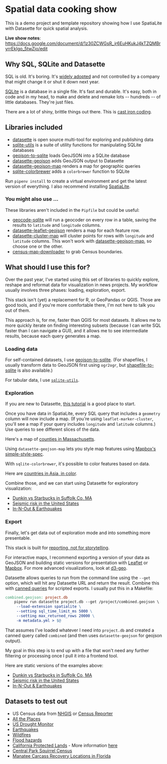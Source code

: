 # Spatial data cooking show

This is a demo project and template repository showing how I use SpatiaLite with Datasette for quick spatial analysis.

**Live show notes**: https://docs.google.com/document/d/1z30ZCWGsR_jr6EuHKukJ4kTZQMBryrrEkIgo_5twZjo/edit

## Why SQL, SQLite and Datasette

SQL is old. It's boring. It's [widely adopted](https://en.wikipedia.org/wiki/List_of_relational_database_management_systems) and not controlled by a company that might change it or shut it down next year.

[SQLite](https://www.sqlite.org/index.html) is a database in a single file. It's fast and durable. It's easy, both in code and in my head, to make and delete and remake lots -- hundreds -- of little databases. They're just files.

There are a lot of shiny, brittle things out there. This is [cast iron coding](https://twitter.com/eads/status/1072955829412921356).

## Libraries included

- [datasette](https://docs.datasette.io/en/stable/) is open source multi-tool for exploring and publishing data
- [sqlite-utils](https://sqlite-utils.datasette.io/en/stable/) is a suite of utility functions for manipulating SQLite databases
- [geojson-to-sqlite](https://github.com/simonw/geojson-to-sqlite) loads GeoJSON into a SQLite database
- [datasette-geojson](https://github.com/eyeseast/datasette-geojson) adds GeoJSON output to Datasette
- [datasette-geojson-map](https://github.com/eyeseast/datasette-geojson-map) renders a map for geographic queries
- [sqlite-colorbrewer](https://github.com/eyeseast/sqlite-colorbrewer) adds a `colorbrewer` function to SQLite

Run `pipenv install` to create a virtual environment and get the latest version of everything. I also recommend installing [SpatiaLite](https://www.gaia-gis.it/fossil/libspatialite/index).

### You might also use ...

These libraries aren't included in the `Pipfile` but could be useful:

- [geocode-sqlite](https://github.com/eyeseast/geocode-sqlite) will run a geocoder on every row in a table, saving the results to `latitude` and `longitude` columns.
- [datasette-leaflet-geojson](https://github.com/simonw/datasette-leaflet-geojson) renders a map for each feature row.
- [datasette-cluster-map](https://github.com/simonw/datasette-cluster-map) will cluster points for rows with `longitude` and `latitude` columns. This won't work with [datasette-geojson-map](https://github.com/eyeseast/datasette-geojson-map), so choose one or the other.
- [census-map-downloader](https://github.com/datadesk/census-map-downloader) to grab Census boundaries.

## What should I use this for?

Over the past year, I've started using this set of libraries to quickly explore, reshape and reformat data for visualization in news projects. My workflow usually involves three phases: loading, exploration, export.

This stack isn't (yet) a replacement for R, or GeoPandas or QGIS. Those are good tools, and if you're more comfortable there, I'm not here to talk you out of them.

This approach is, for me, faster than QGIS for most datasets. It allows me to more quickly iterate on finding interesting subsets (because I can write SQL faster than I can navigate a GUI), and it allows me to see intermediate results, because each query generates a map.

### Loading data

For self-contained datasets, I use [geojson-to-sqlite](https://github.com/simonw/geojson-to-sqlite). (For shapefiles, I usually transform data to GeoJSON first using `ogr2ogr`, but [shapefile-to-sqlite](https://github.com/simonw/shapefile-to-sqlite) is also available.)

For tabular data, I use [`sqlite-utils`](https://sqlite-utils.datasette.io/en/stable/cli.html#inserting-csv-or-tsv-data).

### Exploration

If you are new to Datasette, [this tutorial](https://datasette.io/tutorials/explore) is a good place to start.

Once you have data in SpatiaLite, every SQL query that includes a `geometry` column will now include a map. (If you're using `leaflet-marker-cluster`, you'll see a map if your query includes `longitude` and `latitude` columns.) Use queries to see different slices of the data.

Here's a map of [counties in Massachusetts](https://alltheplaces-datasette.fly.dev/alltheplaces/counties?_sort=geoid&state_fips__exact=25).

Using `datasette-geojson-map` lets you style map features using [Mapbox's simple-style-spec](https://github.com/mapbox/simplestyle-spec/tree/master/1.1.0).

With `sqlite-colorbrewer`, it's possible to color features based on data.

Here are [countries in Asia, in color](https://nicar22-seismic-datasette.fly.dev/quakes/countries_in_color).

Combine those, and we can start using Datasette for exploratory visualization:

- [Dunkin vs Starbucks in Suffolk Co, MA](https://alltheplaces-datasette.fly.dev/alltheplaces/dunkin_in_suffolk)
- [Seismic risk in the United States](https://nicar22-seismic-datasette.fly.dev/quakes/risk)
- [In-N-Out & Earthquakes](https://nicar22-seismic-datasette.fly.dev/quakes/risk_innout_indexed)

### Export

Finally, let's get data out of exploration mode and into something more presentable.

This stack is built for [reporting, not for storytelling](https://rjionline.org/news/the-three-kinds-of-code-you-write-in-the-newsroom/).

For interactive maps, I recommend exporting a version of your data as GeoJSON and building static versions for presentation with [Leaflet](https://leafletjs.com/) or [Mapbox](https://docs.mapbox.com/mapbox-gl-js/guides/). For more advanced visualizations, look at [d3-geo](https://observablehq.com/collection/@d3/d3-geo).

Datasette allows queries to run from the command line using the `--get` option, which will hit any Datasette URL and return the result. Combine this with [canned queries](https://docs.datasette.io/en/stable/sql_queries.html#canned-queries) for scripted exports. I usually put this in a Makefile:

```makefile
combined.geojson: project.db
    pipenv run datasette project.db --get /project/combined.geojson \
     --load-extension spatialite \
     --setting sql_time_limit_ms 5000 \
     --setting max_returned_rows 20000 \
     -m metadata.yml > $@
```

That assumes I've loaded whatever I need into `project.db` and created a canned query called `combined` (and then uses `datasette-geojson` for geojson output).

My goal in this step is to end up with a file that won't need any further filtering or processing once I pull it into a frontend tool.

Here are static versions of the examples above:

- [Dunkin vs Starbucks in Suffolk Co, MA](https://github.com/eyeseast/alltheplaces-datasette/blob/main/exports/dunkin_in_suffolk.geojson)
- [Seismic risk in the United States](https://github.com/eyeseast/seismic-analysis/blob/main/exports/risk.geojson)
- [In-N-Out & Earthquakes](https://github.com/eyeseast/seismic-analysis/blob/main/exports/risk_innout.geojson)

## Datasets to test out

- US Census data from [NHGIS](https://www.nhgis.org/) or [Census Reporter](https://censusreporter.org/)
- [All the Places](https://www.alltheplaces.xyz/)
- [US Drought Monitor](https://droughtmonitor.unl.edu/DmData/GISData.aspx)
- [Earthquakes](https://www.usgs.gov/programs/earthquake-hazards/data)
- [Wildfires](https://data-nifc.opendata.arcgis.com/)
- [Flood hazards](https://www.fema.gov/flood-maps/national-flood-hazard-layer)
- [California Protected Lands](https://www.calands.org/cpad/) - More information [here](https://simonwillison.net/2021/Jan/24/drawing-shapes-spatialite/)
- [Central Park Squirrel Census](https://data.cityofnewyork.us/Environment/2018-Central-Park-Squirrel-Census-Squirrel-Data/vfnx-vebw)
- [Manatee Carcass Recovery Locations in Florida](https://geodata.myfwc.com/datasets/myfwc::manatee-carcass-recovery-locations-in-florida/about)
